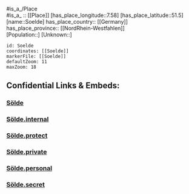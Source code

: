 ﻿---
location: [51.5,7.58] 
mapzoom: [7,12] 
mapmarker: city 
type: City
tags:
- geo/City


SpocWebEntityId: 34729
isDeleted: false
confidential: public

---
#is_a_/Place  
#is_a_ :: [[Place]] 
[has_place_longitude::7.58] 
[has_place_latitude::51.5] 
[name::Soelde] 
has_place_country:: [[Germany]]  
has_place_province:: [[NordRhein-Westfahlen]]  
[Population::] 
[Unknown::] 


```leaflet
id: Soelde
coordinates: [[Soelde]] 
markerFile: [[Soelde]] 
defaultZoom: 11 
maxZoom: 18
```


## Confidential Links & Embeds: 

### [Sölde](/_public/Earth/Continent/Europe/Europe~Central/Germany/Germany~West/Nord_Rhein-Westfalen/counties~NW/Dortmund/Sölde.md) 

### [Sölde.internal](/_internal/Earth/Continent/Europe/Europe~Central/Germany/Germany~West/Nord_Rhein-Westfalen/counties~NW/Dortmund/Sölde.internal.md) 

### [Sölde.protect](/_protect/Earth/Continent/Europe/Europe~Central/Germany/Germany~West/Nord_Rhein-Westfalen/counties~NW/Dortmund/Sölde.protect.md) 

### [Sölde.private](/_private/Earth/Continent/Europe/Europe~Central/Germany/Germany~West/Nord_Rhein-Westfalen/counties~NW/Dortmund/Sölde.private.md) 

### [Sölde.personal](/_personal/Earth/Continent/Europe/Europe~Central/Germany/Germany~West/Nord_Rhein-Westfalen/counties~NW/Dortmund/Sölde.personal.md) 

### [Sölde.secret](/_secret/Earth/Continent/Europe/Europe~Central/Germany/Germany~West/Nord_Rhein-Westfalen/counties~NW/Dortmund/Sölde.secret.md) 
